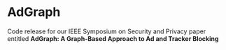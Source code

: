 # AdGraph
Code release for our IEEE Symposium on Security and Privacy paper entitled **AdGraph: A Graph-Based Approach to Ad and Tracker Blocking**
